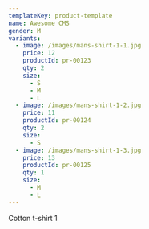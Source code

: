 ```yaml
---
templateKey: product-template
name: Awesome CMS
gender: M
variants:
  - image: /images/mans-shirt-1-1.jpg
    price: 12
    productId: pr-00123
    qty: 2
    size:
      - S
      - M
      - L
  - image: /images/mans-shirt-1-2.jpg
    price: 11
    productId: pr-00124
    qty: 2
    size:
      - S
  - image: /images/mans-shirt-1-3.jpg
    price: 13
    productId: pr-00125
    qty: 1
    size:
      - M
      - L
---
```

Cotton t-shirt 1
